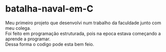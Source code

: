 # batalha-naval-em-C
Meu primeiro projeto que desenvolvi num trabalho da faculdade junto com meu colega. <br>
Foi feito em programação estruturada, pois na epoca estava começando a aprende a programar. <br>
Dessa forma o codigo pode esta bem feio.


